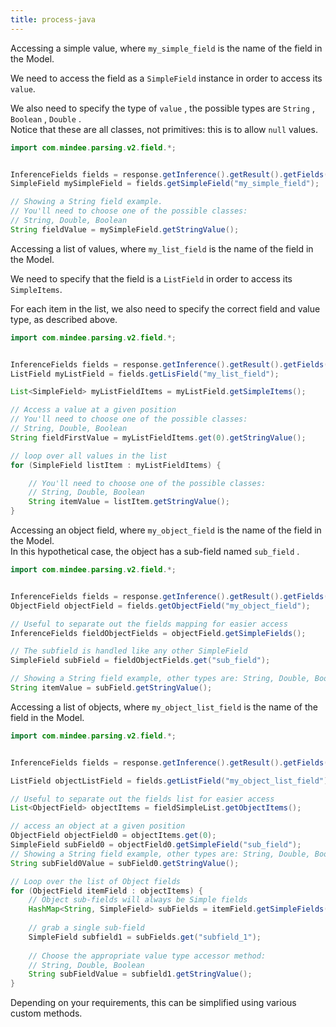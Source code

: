 ```yaml
---
title: process-java
---
```


Accessing a simple value, where `my_simple_field` is the name of the field in the Model.

We need to access the field as a `SimpleField` instance in order to access its `value`.

We also need to specify the type of `value` , the possible types are `String` , `Boolean` , `Double` .\
Notice that these are all classes, not primitives: this is to allow `null` values.

```java
import com.mindee.parsing.v2.field.*;


InferenceFields fields = response.getInference().getResult().getFields();
SimpleField mySimpleField = fields.getSimpleField("my_simple_field");

// Showing a String field example.
// You'll need to choose one of the possible classes:
// String, Double, Boolean
String fieldValue = mySimpleField.getStringValue();
```

Accessing a list of values, where `my_list_field` is the name of the field in the Model.

We need to specify that the field is a `ListField` in order to access its `SimpleItems`.

For each item in the list, we also need to specify the correct field and value type, as described above.

```java
import com.mindee.parsing.v2.field.*;


InferenceFields fields = response.getInference().getResult().getFields();
ListField myListField = fields.getLisField("my_list_field");

List<SimpleField> myListFieldItems = myListField.getSimpleItems();

// Access a value at a given position
// You'll need to choose one of the possible classes:
// String, Double, Boolean
String fieldFirstValue = myListFieldItems.get(0).getStringValue();

// loop over all values in the list
for (SimpleField listItem : myListFieldItems) {

    // You'll need to choose one of the possible classes:
    // String, Double, Boolean
    String itemValue = listItem.getStringValue();
}
```

Accessing an object field, where `my_object_field` is the name of the field in the Model.\
In this hypothetical case, the object has a sub-field named `sub_field` .

```java
import com.mindee.parsing.v2.field.*;


InferenceFields fields = response.getInference().getResult().getFields();
ObjectField objectField = fields.getObjectField("my_object_field");

// Useful to separate out the fields mapping for easier access
InferenceFields fieldObjectFields = objectField.getSimpleFields();

// The subfield is handled like any other SimpleField
SimpleField subField = fieldObjectFields.get("sub_field");

// Showing a String field example, other types are: String, Double, Boolean
String itemValue = subField.getStringValue();
```

Accessing a list of objects, where `my_object_list_field` is the name of the field in the Model.

```java
import com.mindee.parsing.v2.field.*;


InferenceFields fields = response.getInference().getResult().getFields();

ListField objectListField = fields.getListField("my_object_list_field");

// Useful to separate out the fields list for easier access
List<ObjectField> objectItems = fieldSimpleList.getObjectItems();

// access an object at a given position
ObjectField objectField0 = objectItems.get(0);
SimpleField subField0 = objectField0.getSimpleField("sub_field");
// Showing a String field example, other types are: String, Double, Boolean
String subField0Value = subField0.getStringValue();

// Loop over the list of Object fields
for (ObjectField itemField : objectItems) {
    // Object sub-fields will always be Simple fields
    HashMap<String, SimpleField> subFields = itemField.getSimpleFields();
    
    // grab a single sub-field
    SimpleField subfield1 = subFields.get("subfield_1");
    
    // Choose the appropriate value type accessor method:
    // String, Double, Boolean
    String subFieldValue = subfield1.getStringValue();
}
```

Depending on your requirements, this can be simplified using various custom methods.
